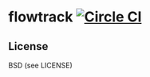 flowtrack [![Circle CI](https://circleci.com/gh/Cistern/flowtrack.svg?style=svg&circle-token=80b9e08df98c969e305dae8ef0a209288303fbc8)](https://circleci.com/gh/Cistern/flowtrack)
===

License
---
BSD (see LICENSE)
